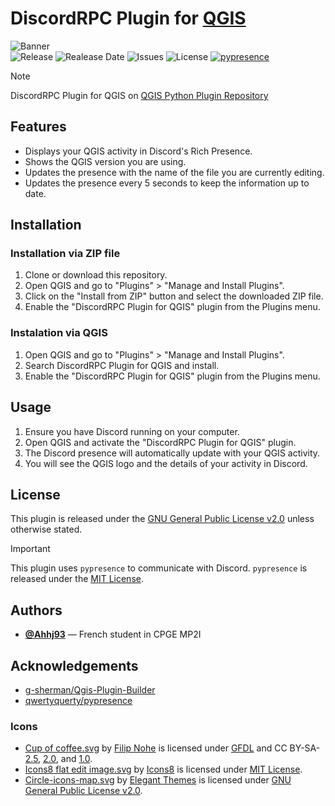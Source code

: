 # DiscordRPC Plugin for [QGIS](https://github.com/qgis/QGIS)
![Banner](https://github.com/Ahhj93/DiscordRPC-Plugin-for-QGIS/assets/69793084/3a4780e6-e390-45ae-9e76-c50d502af5a9)
<br>
![Release](https://img.shields.io/github/v/release/Ahhj93/DiscordRPC-Plugin-for-QGIS?style=flat-square)
![Realease Date](https://img.shields.io/github/release-date/Ahhj93/DiscordRPC-Plugin-for-QGIS?style=flat-square)
![Issues](https://img.shields.io/github/issues/Ahhj93/DiscordRPC-Plugin-for-QGIS?style=flat-square)
![License](https://img.shields.io/github/license/Ahhj93/DiscordRPC-Plugin-for-QGIS?style=flat-square)
[![pypresence](https://img.shields.io/badge/using-pypresence-00bb88.svg?style=flat-square&logo=discord&logoWidth=20)](https://github.com/qwertyquerty/pypresence)

> [!Note]
> DiscordRPC Plugin for QGIS on [QGIS Python Plugin Repository](https://plugins.qgis.org/plugins/DiscordRPC-Plugin-for-QGIS/)

## Features
- Displays your QGIS activity in Discord's Rich Presence.
- Shows the QGIS version you are using.
- Updates the presence with the name of the file you are currently editing.
- Updates the presence every 5 seconds to keep the information up to date.

## Installation
### Installation via ZIP file
1. Clone or download this repository.
2. Open QGIS and go to "Plugins" > "Manage and Install Plugins".
3. Click on the "Install from ZIP" button and select the downloaded ZIP file.
4. Enable the "DiscordRPC Plugin for QGIS" plugin from the Plugins menu.

### Instalation via QGIS
1. Open QGIS and go to "Plugins" > "Manage and Install Plugins".
2. Search DiscordRPC Plugin for QGIS and install.
3. Enable the "DiscordRPC Plugin for QGIS" plugin from the Plugins menu.

## Usage
1. Ensure you have Discord running on your computer.
2. Open QGIS and activate the "DiscordRPC Plugin for QGIS" plugin.
3. The Discord presence will automatically update with your QGIS activity.
4. You will see the QGIS logo and the details of your activity in Discord.

## License
This plugin is released under the [GNU General Public License v2.0](LICENSE) unless otherwise stated.
> [!Important]
> This plugin uses `pypresence` to communicate with Discord. `pypresence` is released under the [MIT License](https://opensource.org/licenses/mit/).

## Authors
* [**@Ahhj93**](https://github.com/Ahhj93) — French student in CPGE MP2I

## Acknowledgements
* [g-sherman/Qgis-Plugin-Builder](https://github.com/g-sherman/Qgis-Plugin-Builder)
* [qwertyquerty/pypresence](https://github.com/qwertyquerty/pypresence/)

### Icons
* [Cup of coffee.svg](https://commons.wikimedia.org/wiki/File:Cup_of_coffee.svg) by [Filip Nohe](https://commons.wikimedia.org/wiki/Special:Contributions/Filip_nohe) is licensed under [GFDL](https://www.gnu.org/licenses/old-licenses/gpl-2.0.en.html) and CC BY-SA-[2.5](https://creativecommons.org/licenses/by-sa/2.5/deed), [2.0](https://creativecommons.org/licenses/by-sa/2.0/deed.fr), and [1.0](https://creativecommons.org/licenses/by-sa/1.0/deed).
* [Icons8 flat edit image.svg](https://commons.wikimedia.org/wiki/File:Icons8_flat_edit_image.svg) by [Icons8](https://icons8.com/icons/color) is licensed under [MIT License](https://opensource.org/license/mit/).
* [Circle-icons-map.svg](https://commons.wikimedia.org/wiki/File:Circle-icons-map.svg) by [Elegant Themes](https://www.elegantthemes.com/blog/freebie-of-the-week/beautiful-flat-icons-for-free) is licensed under [GNU General Public License v2.0](https://www.gnu.org/licenses/old-licenses/gpl-2.0.en.html).
